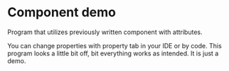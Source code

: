 # Component demo
 Program that utilizes previously written component with attributes.

You can change properties with property tab in your IDE or by code. 
This program looks a little bit off, bit everything works as intended. It is just a demo.